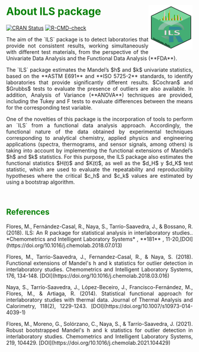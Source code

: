 
# <span style="color: green"> About ILS package </span> <img src="man/figures/logo.PNG" align="right" alt="" width=120, height=120 />


<!-- badges: start -->
<a href="https://cloud.r-project.org/web/packages/ILS"
class="pkgdown-release"><img
src="https://www.r-pkg.org/badges/version/pkgdown"
alt="CRAN Status" /></a>
<a href="https://github.com/mflores72000/ILS"
class="pkgdown-devel"><img
src="https://github.com/r-lib/pkgdown/workflows/R-CMD-check/badge.svg" alt="R-CMD-check"/></a> 
<!-- badges: end -->


<p style="text-align:justify;">The aim of the `ILS` package is to detect laboratories that provide not consistent results, working simultaneously with different test materials, from the perspective of the Univariate Data Analysis and the Functional Data Analysis (**FDA**).</p>

<p style="text-align:justify;">The `ILS` package estimates the Mandel’s $h$ and $k$ univariate statistics, based on the **ASTM E691** and **ISO 5725-2** standards, to identify laboratories that provide significantly different results. $Cochran$ and $Grubbs$ tests to evaluate the presence of outliers are also available. In addition, Analysis of Variance (**ANOVA**) techniques are provided, including the Tukey and F tests to evaluate differences between the means for the corresponding test variable.</p>

<p style="text-align:justify;"> One of the novelties of this package is the incorporation of tools to perform an `ILS` from a functional data analysis approach. Accordingly, the functional nature of the data obtained by experimental techniques corresponding to analytical chemistry, applied physics and engineering applications (spectra, thermograms, and sensor signals, among others) is taking into account by implementing the functional extensions of Mandel’s $h$ and $k$ statistics. For this purpose, the ILS package also estimates the functional statistics $H(t)$ and $K(t)$, as well as the $d_H$ y $d_K$ test statistic, which are used to evaluate the repeatability and reproducibility hypotheses where the critical $c_h$ and $c_k$ values are estimated by using a bootstrap algorithm.</p>

<br>

## <span style="color: green"> References </span>


<p style="text-align:justify;"> Flores, M., Fernández-Casal, R., Naya, S., Tarrío-Saavedra, J., & Bossano, R. (2018). ILS: An R package for statistical analysis in interlaboratory studies.. *Chemometrics and Intelligent Laboratory Systems* , **181** , 11-20,[DOI](https://doi.org/10.1016/j.chemolab.2018.07.013) </p> 

<p style="text-align:justify;"> Flores, M., Tarrio-Saavedra, J., Fernandez-Casal, R., & Naya, S. (2018). Functional extensions of Mandel's h and k statistics for outlier detection in interlaboratory studies. Chemometrics and Intelligent Laboratory Systems, 176, 134-148. [DOI](https://doi.org/10.1016/j.chemolab.2018.03.016)</p>

<p style="text-align:justify;"> Naya, S., Tarrío-Saavedra, J., López-Beceiro, J., Francisco-Fernández, M., Flores, M., & Artiaga, R. (2014). Statistical functional approach for interlaboratory studies with thermal data. Journal of Thermal Analysis and Calorimetry, 118(2), 1229-1243. [DOI](https://doi.org/10.1007/s10973-014-4039-1)</p>

<p style="text-align:justify;"> Flores, M., Moreno, G., Solórzano, C., Naya, S., & Tarrío-Saavedra, J. (2021). Robust bootstrapped Mandel's h and k statistics for outlier detection in interlaboratory studies. Chemometrics and Intelligent Laboratory Systems, 219, 104429. [DOI](https://doi.org/10.1016/j.chemolab.2021.104429)</p>

